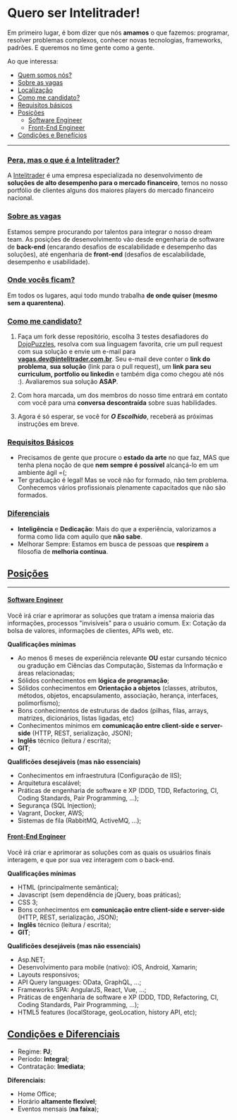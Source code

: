 # Quero ser Intelitrader!

Em primeiro lugar, é bom dizer que nós **amamos** o que fazemos: programar, resolver problemas complexos, conhecer novas tecnologias, frameworks, padrões. E queremos no time gente como a gente.

Ao que interessa:

* [Quem somos nós?](#OqEhAIntelitrader)
* [Sobre as vagas](#SobreAsVagas)
* [Localização](#Localizacao)
* [Como me candidato?](#ComoMeCandidato)
* [Requisitos básicos](#RequisitosBasicos)
* [Posições](#Posicoes)
	* [Software Engineer](#QualificacoesSE)
	* [Front-End Engineer](#QualificacoesFE)
* [Condições e Benefícios](#CondicoesEDiferenciais)

-------
### [Pera, mas o que é a Intelitrader?](id:OqEhAIntelitrader)
A [Intelitrader](http://www.intelitrader.com.br) é uma empresa especializada no desenvolvimento de **soluções de alto desempenho para o mercado financeiro**, temos no nosso portfólio de clientes alguns dos maiores players do mercado financeiro nacional.

### [Sobre as vagas](id:SobreAsVagas)
Estamos sempre procurando por talentos para integrar o nosso dream team. As posições de desenvolvimento vão desde engenharia de software de **back-end** (encarando desafios de escalabilidade e desempenho das soluções), até engenharia de **front-end** (desafios de escalabilidade, desempenho e usabilidade).

### [Onde vocês ficam?](id:Localizacao)
Em todos os lugares, aqui todo mundo trabalha **de onde quiser (mesmo sem a quarentena)**.

### [Como me candidato?](id:ComoMeCandidato)

1. Faça um fork desse repositório, escolha 3 testes desafiadores do [DojoPuzzles](http://dojopuzzles.com/), resolva com sua linguagem favorita, crie um pull request com sua solução e envie um e-mail para **vagas.dev@intelitrader.com.br**. Seu e-mail deve conter o **link do problema**, **sua solução** (link para o pull request), um **link para seu curriculum, portfolio ou linkedin** e também diga como chegou até nós :). Avaliaremos sua solução **ASAP**.

2. Com hora marcada, um dos membros do nosso time entrará em contato com você para uma **conversa descontraída** sobre suas habilidades.

3. Agora é só esperar, se você for ***O Escolhido***, receberá as próximas instruções em breve.

### [Requisitos Básicos](id:RequisitosBasicos)

* Precisamos de gente que procure o **estado da arte** no que faz, MAS que tenha plena noção de que **nem sempre é possível** alcançá-lo em um ambiente ágil =(;
* Ter graduação é legal! Mas se você não for formado, não tem problema. Conhecemos vários profissionais plenamente capacitados que não são formados.

### [Diferenciais](id:Diferenciais)

* **Inteligência** e **Dedicação**: Mais do que a experiência, valorizamos a forma como lida com aquilo que **não sabe**.
* Melhorar Sempre: Estamos em busca de pessoas que **respirem** a filosofia de **melhoria contínua**.

## [Posições](id:Posicoes)
----

#### [Software Engineer](id:QualificacoesSE)
Você irá criar e aprimorar as soluções que tratam a imensa maioria das informações, processos "invisíveis" para o usuário comum. Ex: Cotação da bolsa de valores, informações de clientes, APIs web, etc.

**Qualificações mínimas**

* Ao menos 6 meses de experiência relevante **OU** estar cursando técnico ou gradução em Ciências das Computação, Sistemas da Informação e áreas relacionadas;
* Sólidos conhecimentos em **lógica de programação**;
* Sólidos conhecimentos em **Orientação a objetos** (classes, atributos, métodos, objetos, encapsulamento, associação, herança, interfaces, polimorfismo);
* Bons conhecimentos de estruturas de dados (pilhas, filas, arrays, matrizes, dicionários, listas ligadas, etc)
* Conhecimentos mínimos em **comunicação entre client-side e server-side** (HTTP, REST, serialização, JSON);
* **Inglês** técnico (leitura / escrita);
* **GIT**;

**Qualificões desejáveis (mas não essenciais)**

* Conhecimentos em infraestrutura (Configuração de IIS);
* Arquitetura escalável;
* Práticas de engenharia de software e XP (DDD, TDD, Refactoring, CI, Coding Standards, Pair Programming, ...);
* Segurança (SQL Injection);
* Vagrant, Docker, AWS;
* Sistemas de fila (RabbitMQ, ActiveMQ, ...);

#### [Front-End Engineer](id:QualificacoesFE)
Você irá criar e aprimorar as soluções com as quais os usuários finais interagem, e que por sua vez interagem com o back-end.

**Qualificações mínimas**

* HTML (principalmente semântica);
* Javascript (sem dependência de jQuery, boas práticas);
* CSS 3;
* Bons conhecimentos em **comunicação entre client-side e server-side** (HTTP, REST, serialização, JSON);
* **Inglês** técnico (leitura / escrita);
* **GIT**;

**Qualificões desejáveis (mas não essenciais)**

* Asp.NET;
* Desenvolvimento para mobile (nativo): iOS, Android, Xamarin;
* Layouts responsivos;
* API Query languages: OData, GraphQL, ...;
* Frameworks SPA: AngularJS, React, Vue, ...;
* Práticas de engenharia de software e XP (DDD, TDD, Refactoring, CI, Coding Standards, Pair Programming, ...);
* HTML5 features (localStorage, geoLocation, history API, etc);

## [Condições e Diferenciais](id:CondicoesEDiferenciais)

* Regime: **PJ**;
* Período: **Integral**;
* Contratação: **Imediata**;

**Diferenciais:**

* Home Office;
* Horário **altamente flexível**;
* Eventos mensais (**na faixa**);
